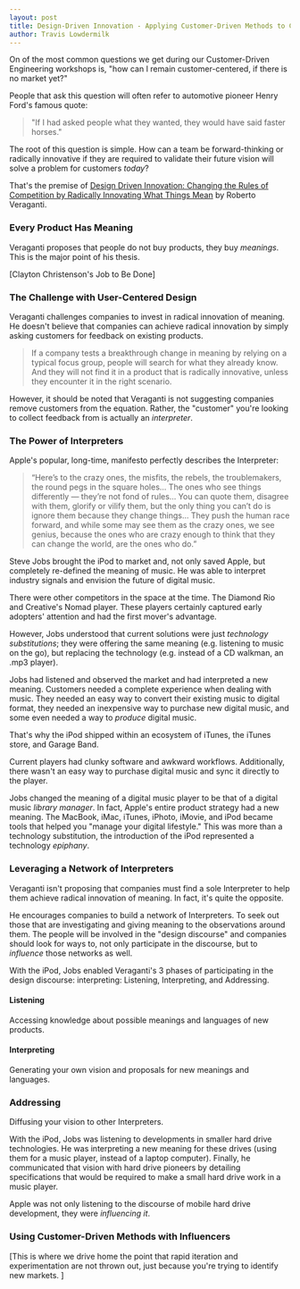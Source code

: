 ```yaml
---
layout: post
title: Design-Driven Innovation - Applying Customer-Driven Methods to Create New Markets
author: Travis Lowdermilk
---
```

On of the most common questions we get during our Customer-Driven Engineering workshops is, "how can I remain customer-centered, if there is no market yet?"

People that ask this question will often refer to automotive pioneer Henry Ford's famous quote:

>"If I had asked people what they wanted, they would have said faster horses."

The root of this question is simple. How can a team be forward-thinking or radically innovative if they are required to validate their future vision will solve a problem for customers _today_?

That's the premise of [Design Driven Innovation: Changing the Rules of Competition by Radically Innovating What Things Mean](https://www.amazon.com/Design-Driven-Innovation-Competition-Innovating/dp/1422124827/ref=sr_1_3?ie=UTF8&qid=1534978069&sr=8-3&keywords=design-driven+innovation, "Design Driven Innovation: Changing the Rules of Competition by Radically Innovating What Things Mean") by Roberto Veraganti.

### Every Product Has Meaning
Veraganti proposes that people do not buy products, they buy _meanings_. This is the major point of his thesis.

[Clayton Christenson's Job to Be Done]

### The Challenge with User-Centered Design 
Veraganti challenges companies to invest in radical innovation of meaning. He doesn't believe that companies can achieve radical innovation by simply asking customers for feedback on existing products.

>If a company tests a breakthrough change in meaning by relying on a typical focus group, people will search for what they already know. And they will not find it in a product that is radically innovative, unless they encounter it in the right scenario.

However, it should be noted that Veraganti is not suggesting companies remove customers from the equation. Rather, the "customer" you're looking to collect feedback from is actually an _interpreter_.

### The Power of Interpreters
Apple's popular, long-time, manifesto perfectly describes the Interpreter:

>“Here’s to the crazy ones, the misfits, the rebels, the troublemakers, the round pegs in the square holes… The ones who see things differently — they’re not fond of rules… You can quote them, disagree with them, glorify or vilify them, but the only thing you can’t do is ignore them because they change things… They push the human race forward, and while some may see them as the crazy ones, we see genius, because the ones who are crazy enough to think that they can change the world, are the ones who do.”

Steve Jobs brought the iPod to market and, not only saved Apple, but completely re-defined the meaning of music. He was able to interpret industry signals and envision the future of digital music.

There were other competitors in the space at the time. The Diamond Rio and Creative's Nomad player. These players certainly captured early adopters' attention and had the first mover's advantage.

However, Jobs understood that current solutions were just _technology substitutions_; they were offering the same meaning (e.g. listening to music on the go), but replacing the technology (e.g. instead of a CD walkman, an .mp3 player). 

Jobs had listened and observed the market and had interpreted a new meaning. Customers needed a complete experience when dealing with music. They needed an easy way to convert their existing music to digital format, they needed an inexpensive way to purchase new digital music, and some even needed a way to _produce_ digital music.

That's why the iPod shipped within an ecosystem of iTunes, the iTunes store, and Garage Band.

Current players had clunky software and awkward workflows. Additionally, there wasn't an easy way to purchase digital music and sync it directly to the player.

Jobs changed the meaning of a digital music player to be that of a digital music _library manager_. In fact, Apple's entire product strategy had a new meaning. The MacBook, iMac, iTunes, iPhoto, iMovie, and iPod became tools that helped you "manage your digital lifestyle." This was more than a technology substitution, the introduction of the iPod represented a technology _epiphany_.

### Leveraging a Network of Interpreters
Veraganti isn't proposing that companies must find a sole Interpreter to help them achieve radical innovation of meaning. In fact, it's quite the opposite.

He encourages companies to build a network of Interpreters. To seek out those that are investigating and giving meaning to the observations around them. The people will be involved in the "design discourse" and companies should look for ways to, not only participate in the discourse, but to _influence_ those networks as well.

With the iPod, Jobs enabled Veraganti's 3 phases of participating in the design discourse: interpreting: Listening, Interpreting, and Addressing.

#### Listening
Accessing knowledge about possible meanings and languages of new products.

#### Interpreting
Generating your own vision and proposals for new meanings and languages.

### Addressing
Diffusing your vision to other Interpreters.

With the iPod, Jobs was listening to developments in smaller hard drive technologies. He was interpreting a new meaning for these drives (using them for a music player, instead of a laptop computer). Finally, he communicated that vision with hard drive pioneers by detailing specifications that would be required to make a small hard drive work in a music player.

Apple was not only listening to the discourse of mobile hard drive development, they were _influencing it_.

### Using Customer-Driven Methods with Influencers
[This is where we drive home the point that rapid iteration and experimentation are not thrown out, just because you're trying to identify new markets. ]